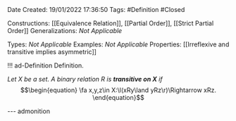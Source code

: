 <br />
<br />

Date Created: 19/01/2022 17:36:50
Tags: #Definition #Closed

Constructions: [[Equivalence Relation]], [[Partial Order]], [[Strict Partial Order]]
Generalizations: _Not Applicable_

Types: _Not Applicable_
Examples: _Not Applicable_ 
Properties: [[Irreflexive and transitive implies asymmetric]]

!!! ad-Definition Definition.

_Let $X$ be a set. A binary relation $R$ is **transitive on $X$** if_
$$\begin{equation}
    \fa x,y,z\in X:\l(xRy\land yRz\r)\Rightarrow xRz.
\end{equation}$$

--- admonition
